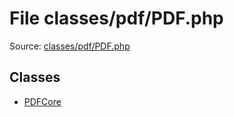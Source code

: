 File classes/pdf/PDF.php
=========

Source: [classes/pdf/PDF.php](https://github.com/PrestaShop/PrestaShop/blob/1.5.0.15/classes/pdf/PDF.php)


Classes
-------

* [PDFCore](class.PDFCore.md)

